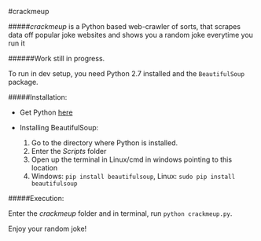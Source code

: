 #crackmeup

#####*crackmeup* is a Python based web-crawler of sorts, that scrapes data off popular joke websites and shows you a random joke everytime you run it

######Work still in progress.

To run in dev setup, you need  Python 2.7 installed and the `BeautifulSoup` package.

#####Installation:

* Get Python [here](https://www.python.org/downloads/)

* Installing BeautifulSoup:
    1. Go to the directory where Python is installed.
    2. Enter the *Scripts* folder
    3. Open up the terminal in Linux/cmd in windows pointing to this location
    4. Windows: `pip install beautifulsoup`, Linux: `sudo pip install beautifulsoup`

#####Execution:

Enter the *crackmeup* folder and in terminal, run `python crackmeup.py`.

Enjoy your random joke!
